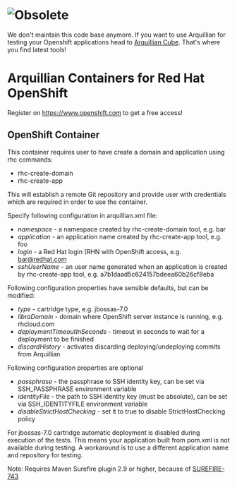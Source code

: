 # ![Obsolete](https://dummyimage.com/700x100/fff/f00&text=This%20Repository%20Is%20Obsolete!)

We don't maintain this code base anymore. If you want to use Arquillian for testing your Openshift applications head to [Arquillian Cube](https://github.com/arquillian/arquillian-cube). That's where you find latest tools!


Arquillian Containers for Red Hat OpenShift
===========================================

Register on https://www.openshift.com to get a free access!

OpenShift Container
-----------------

This container requires user to have create a domain and application using rhc commands:

* rhc-create-domain
* rhc-create-app

This will establish a remote Git repository and provide user with credentials which are required
in order to use the container.


Specify following configuration in arquillian.xml file:

* _namespace_ - a namespace created by rhc-create-domain tool, e.g. bar
* _application_ - an application name created by rhc-create-app tool, e.g. foo
* _login_ - a Red Hat login (RHN with OpenShift access, e.g. bar@redhat.com
* _sshUserName_ - an user name generated when an application is created by rhc-create-app tool, e.g. a7b1daad5c624157bdeea60b26cf8eba

Following configuration properties have sensible defaults, but can be modified:

* _type_ - cartridge type, e.g. jbossas-7.0
* _libraDomain_ - domain where OpenShift server instance is running, e.g. rhcloud.com
* _deploymentTimeoutInSeconds_ - timeout in seconds to wait for a deployment to be finished
* _discardHistory_ - activates discarding deploying/undeploying commits from Arquillian

Following configuration properties are optional

* _passphrase_ - the passphrase to SSH identity key, can be set via SSH_PASSPHRASE environment variable
* _identityFile_ - the path to SSH identity key (must be absolute), can be set via SSH_IDENTITYFILE environment variable
* _disableStrictHostChecking_ - set it to true to disable StrictHostChecking policy 

For jbossas-7.0 cartridge automatic deployment is disabled during execution of the tests. This means your application
built from pom.xml is not available during testing. A workaround is to use a different application name 
and repository for testing.

Note: Requires Maven Surefire plugin 2.9 or higher, because of [SUREFIRE-743](http://jira.codehaus.org/browse/SUREFIRE-743)
